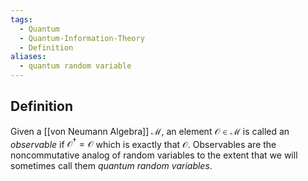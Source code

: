 ```yaml
---
tags:
  - Quantum
  - Quantum-Information-Theory
  - Definition
aliases:
  - quantum random variable
---
```

## Definition

Given a [[von Neumann Algebra]] $\mathcal{M}$, an element $\mathcal{O} \in \mathcal{M}$ is called an *observable* if $\mathcal{O}^{\dagger} = \mathcal{O}$ which is exactly that $\mathcal{O}$. Observables are the noncommutative analog of random variables to the extent that we will sometimes call them *quantum random variables*.